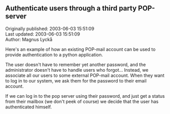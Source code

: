 ## Authenticate users through a third party POP-server  
Originally published: 2003-06-03 15:51:09  
Last updated: 2003-06-03 15:51:09  
Author: Magnus Lyckå  
  
Here's an example of how an existing POP-mail account can be used to provide authentication to a python application.

The user doesn't have to remember yet another password, and the administrator doesn't have to handle users who forgot... Instead, we associate all our users to some external POP-mail account. When they want to log in to our system, we ask them for the password to their email account.

If we can log in to the pop server using their password, and just get a status from their mailbox (we don't peek of course) we decide that the user has authenticated himself.